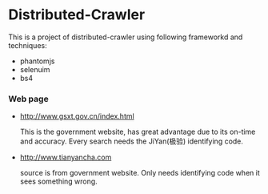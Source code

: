 # Distributed-Crawler
This is a project of distributed-crawler using following frameworkd and techniques:
+ phantomjs
+ selenuim
+ bs4





### Web page

+   http://www.gsxt.gov.cn/index.html

    This is the government website, has great advantage due to its on-time and accuracy. Every search needs the JiYan(极验) identifying code.

+   http://www.tianyancha.com

    source is from government website. Only needs identifying code when it sees something wrong.



